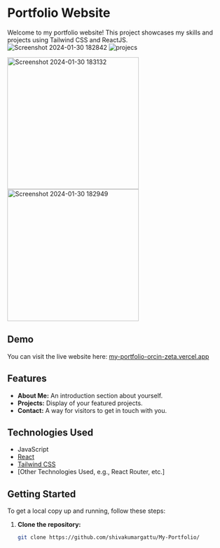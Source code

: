 # Portfolio Website

Welcome to my portfolio website! This project showcases my skills and projects using Tailwind CSS and ReactJS.
<img width="full" alt="Screenshot 2024-01-30 182842" src="https://github.com/shivakumargattu/My-Portfolio/assets/121631767/a5e80e90-e347-4657-86fd-13cc23991979">
![projecs](https://github.com/shivakumargattu/My-Portfolio/assets/121631767/c64b9d59-b83a-4cd4-adb2-e83d5a611736)

<img width="300" alt="Screenshot 2024-01-30 183132" src="https://github.com/shivakumargattu/My-Portfolio/assets/121631767/31329b60-858a-4117-8af0-031f09b618af">
<img width="300" alt="Screenshot 2024-01-30 182949" src="https://github.com/shivakumargattu/My-Portfolio/assets/121631767/95e674f8-29c2-4329-8bea-90fad08c2eba">



## Demo

You can visit the live website here: [my-portfolio-orcin-zeta.vercel.app](https://my-portfolio-orcin-zeta.vercel.app/)

## Features

- **About Me:** An introduction section about yourself.
- **Projects:** Display of your featured projects.
- **Contact:** A way for visitors to get in touch with you.

## Technologies Used
- JavaScript
- [React](https://reactjs.org/)
- [Tailwind CSS](https://tailwindcss.com/)
- [Other Technologies Used, e.g., React Router, etc.]

## Getting Started

To get a local copy up and running, follow these steps:

1. **Clone the repository:**
   ```bash
   git clone https://github.com/shivakumargattu/My-Portfolio/


